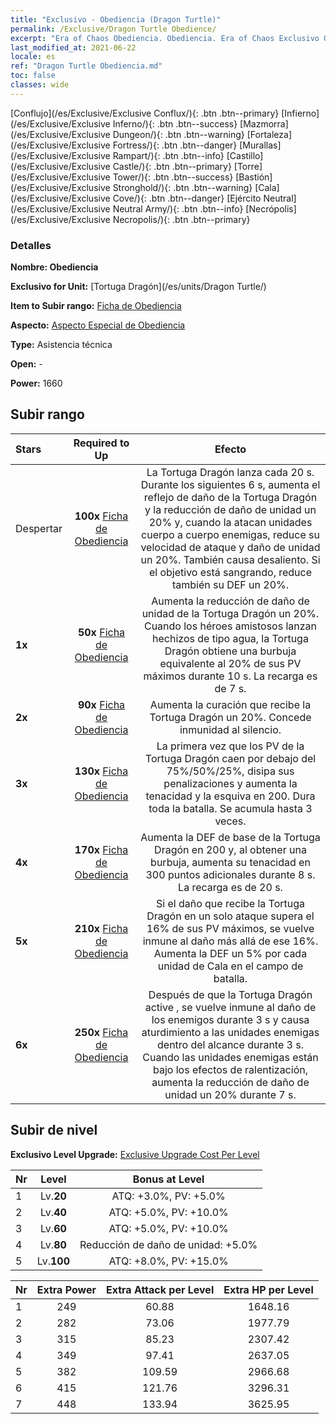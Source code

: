 ```yaml
---
title: "Exclusivo - Obediencia (Dragon Turtle)"
permalink: /Exclusive/Dragon Turtle Obedience/
excerpt: "Era of Chaos Obediencia. Obediencia. Era of Chaos Exclusivo Obediencia. Tortuga Dragón Exclusivo."
last_modified_at: 2021-06-22
locale: es
ref: "Dragon Turtle Obediencia.md"
toc: false
classes: wide
---
```

 [Conflujo](/es/Exclusive/Exclusive Conflux/){: .btn .btn--primary} [Infierno](/es/Exclusive/Exclusive Inferno/){: .btn .btn--success} [Mazmorra](/es/Exclusive/Exclusive Dungeon/){: .btn .btn--warning} [Fortaleza](/es/Exclusive/Exclusive Fortress/){: .btn .btn--danger} [Murallas](/es/Exclusive/Exclusive Rampart/){: .btn .btn--info} [Castillo](/es/Exclusive/Exclusive Castle/){: .btn .btn--primary} [Torre](/es/Exclusive/Exclusive Tower/){: .btn .btn--success} [Bastión](/es/Exclusive/Exclusive Stronghold/){: .btn .btn--warning} [Cala](/es/Exclusive/Exclusive Cove/){: .btn .btn--danger} [Ejército Neutral](/es/Exclusive/Exclusive Neutral Army/){: .btn .btn--info} [Necrópolis](/es/Exclusive/Exclusive Necropolis/){: .btn .btn--primary} 

### Detalles
 **Nombre: Obediencia** 

 **Exclusivo for Unit:** [Tortuga Dragón](/es/units/Dragon Turtle/) 

 **Item to Subir rango:** [Ficha de Obediencia](/ItemsES/con_1005/)

 **Aspecto:** [Aspecto Especial de Obediencia](/ItemsES/con_673/)

 **Type:** Asistencia técnica

 **Open:** -

 **Power:** 1660

## Subir rango

  |     Stars    |  Required to Up | Efecto |
  |:-------------|:---------------:|:---------------:|
  |  Despertar  | **100x** [Ficha de Obediencia](/ItemsES/con_1005/) | <Concha Escudo> La Tortuga Dragón lanza <Concha Escudo> cada 20 s. Durante los siguientes 6 s, aumenta el reflejo de daño de la Tortuga Dragón y la reducción de daño de unidad un 20% y, cuando la atacan unidades cuerpo a cuerpo enemigas, reduce su velocidad de ataque y daño de unidad un 20%. También causa desaliento. Si el objetivo está sangrando, reduce también su DEF un 20%. |
  | **1x** <i class="fas fa-star"/> | **50x** [Ficha de Obediencia](/ItemsES/con_1005/) | Aumenta la reducción de daño de unidad de la Tortuga Dragón un 20%. Cuando los héroes amistosos lanzan hechizos de tipo agua, la Tortuga Dragón obtiene una burbuja equivalente al 20% de sus PV máximos durante 10 s. La recarga es de 7 s. |
  | **2x** <i class="fas fa-star"/> | **90x** [Ficha de Obediencia](/ItemsES/con_1005/) | Aumenta la curación que recibe la Tortuga Dragón un 20%. Concede inmunidad al silencio. |
  | **3x** <i class="fas fa-star"/> | **130x** [Ficha de Obediencia](/ItemsES/con_1005/) | <Rito Abisal> La primera vez que los PV de la Tortuga Dragón caen por debajo del 75%/50%/25%, disipa sus penalizaciones y aumenta la tenacidad y la esquiva en 200. Dura toda la batalla. Se acumula hasta 3 veces. |
  | **4x** <i class="fas fa-star"/> | **170x** [Ficha de Obediencia](/ItemsES/con_1005/) | Aumenta la DEF de base de la Tortuga Dragón en 200 y, al obtener una burbuja, aumenta su tenacidad en 300 puntos adicionales durante 8 s. La recarga es de 20 s. |
  | **5x** <i class="fas fa-star"/> | **210x** [Ficha de Obediencia](/ItemsES/con_1005/) | Si el daño que recibe la Tortuga Dragón en un solo ataque supera el 16% de sus PV máximos, se vuelve inmune al daño más allá de ese 16%. Aumenta la DEF un 5% por cada unidad de Cala en el campo de batalla. |
  | **6x** <i class="fas fa-star"/> | **250x** [Ficha de Obediencia](/ItemsES/con_1005/) | <Sacudida Marina> Después de que la Tortuga Dragón active <Rito Abisal>, se vuelve inmune al daño de los enemigos durante 3 s y causa aturdimiento a las unidades enemigas dentro del alcance durante 3 s. Cuando las unidades enemigas están bajo los efectos de ralentización, aumenta la reducción de daño de unidad un 20% durante 7 s. |


## Subir de nivel
 **Exclusivo Level Upgrade:** [Exclusive Upgrade Cost Per Level](/Exclusive/ExclusiveUpgradeCostPerLevel/)

  |  Nr  |   Level  | Bonus at Level |
  |:-----|:--------:|:--------------:|
  | 1 | Lv.**20** | ATQ: +3.0%, PV: +5.0% |
  | 2 | Lv.**40** | ATQ: +5.0%, PV: +10.0% |
  | 3 | Lv.**60** | ATQ: +5.0%, PV: +10.0% |
  | 4 | Lv.**80** | Reducción de daño de unidad: +5.0% |
  | 5 | Lv.**100** | ATQ: +8.0%, PV: +15.0% |


  |  Nr  |  Extra Power | Extra Attack per Level | Extra HP per Level |
  |:-----|:--------:|:--------:|:--------:|
  | 1 | 249 | 60.88 | 1648.16 |
  | 2 | 282 | 73.06 | 1977.79 |
  | 3 | 315 | 85.23 | 2307.42 |
  | 4 | 349 | 97.41 | 2637.05 |
  | 5 | 382 | 109.59 | 2966.68 |
  | 6 | 415 | 121.76 | 3296.31 |
  | 7 | 448 | 133.94 | 3625.95 |


